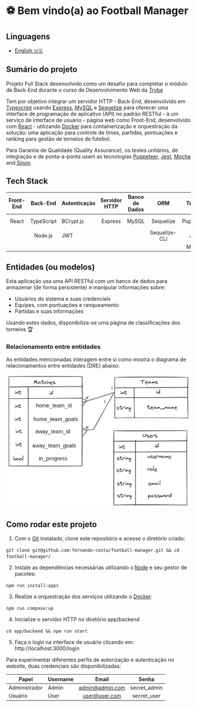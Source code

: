 # ⚽ Bem vindo(a) ao Football Manager

## Linguagens

* [English 🇺🇸](README.md)

## Sumário do projeto

Projeto Full Stack desenvolvido como um desafio para completar o módulo de Back-End durante o curso de Desenvolvimento Web da [Trybe](https://www.betrybe.com)

Tem por objetivo integrar um servidor HTTP - Back-End, desenvolvido em [Typescript](https://www.typescriptlang.org/pt/) usando [Express](https://expressjs.com/pt-br/), [MySQL](https://www.mysql.com) e [Sequelize](https://sequelize.org) para oferecer uma interface de programação de aplicativo (API) no padrão RESTful - à um serviço de interface de usuário - página web como Front-End, desenvolvido com [React](https://pt-br.react.dev) - utilizando [Docker](https://www.docker.com/products/docker-desktop/) para containerização e orquestração da solução: uma aplicação para controle de times, partidas, pontuações e ranking para gestão de torneios de futebol.

Para Garantia de Qualidade (Quality Assurance), os testes unitários, de integração e de ponta-a-ponta usam as tecnologias [Puppeteer](https://pptr.dev), [Jest](https://jestjs.io/pt-BR/), [Mocha](https://mochajs.org) and [Sinon](https://sinonjs.org).

## Tech Stack

| Front-End | Back-End   | Autenticação | Servidor HTTP | Banco de Dados | ORM           | Testes   | Empacotamento | Orquestração  |
|:---------:|:----------:|----------------|:-----------:|:--------:|:-------------:|:---------:|:---------:|:--------------:|
| React     | TypeScript | BCrypt.js      | Express     | MySQL    | Sequelize     | Puppeteer | Docker    | Docker-Compose |
|           | Node.js    | JWT            |             |          | Sequelize-CLI | Jest      | NPM       |                |
|           |            |                |             |          |               | Mocha     |           |                |

## Entidades (ou modelos)

Esta aplicação usa uma API RESTful com um banco de dados para armazenar (de forma persistente) e manipular informações sobre:

- Usuários do sistema e suas credenciais
- Equipes, com pontuações e ranqueamento
- Partidas e suas informações

Usando estes dados, disponibiliza-se uma página de classificações dos torneios 🏆

### Relacionamento entre entidades

As entidades mencionadas interagem entre si como mostra o diagrama de relacionamentos entre entidades (DRE) abaixo:

![Entity Relationship Diagram](previews/entity_relations_diagram.png)

## Como rodar este projeto

1. Com o [Git](https://git-scm.com) instalado, clone este repositório e acesse o diretório criado:

``
git clone git@github.com:fernando-costa/football-manager.git && cd football-manager/
``

2. Instale as dependências necessárias utilizando o [Node](https://nodejs.org/pt/learn/getting-started/how-to-install-nodejs) e seu gestor de pacotes:

``
npm run install:apps
``

3. Realize a orquestração dos serviços utilizando o [Docker](https://www.docker.com/products/docker-desktop/):

``
npm run compose:up
``

4. Inicialize o servidor HTTP no diretório app/backend

``
cd app/backend && npm run start
``

5. Faça o login na interface de usuário clicando em: http://localhost:3000/login

Para experimentar diferentes perfis de autorização e autenticação no website, duas credenciais são disponibilizadas:

| Papel  | Username | Email           | Senha     |
|-------|----------|:---------------:|:------------:|
| Administrador | Admin    | admin@admin.com | secret_admin |
| Usuário  | User     | user@user.com   | secret_user  |
